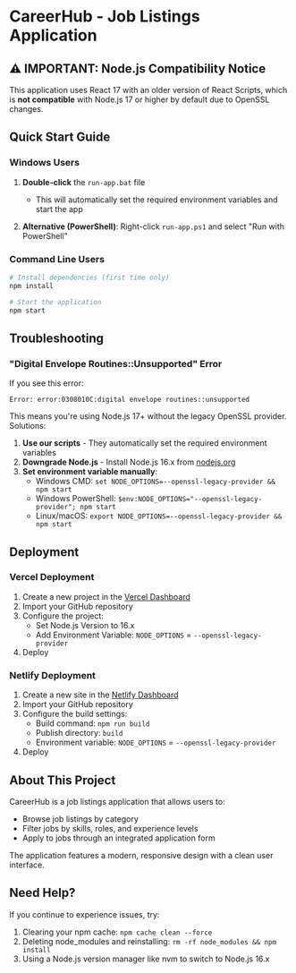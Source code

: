 # CareerHub - Job Listings Application

## ⚠️ IMPORTANT: Node.js Compatibility Notice

This application uses React 17 with an older version of React Scripts, which is **not compatible** with Node.js 17 or higher by default due to OpenSSL changes.

## Quick Start Guide

### Windows Users

1. **Double-click** the `run-app.bat` file
   - This will automatically set the required environment variables and start the app

2. **Alternative (PowerShell)**: Right-click `run-app.ps1` and select "Run with PowerShell"

### Command Line Users

```bash
# Install dependencies (first time only)
npm install

# Start the application
npm start
```

## Troubleshooting

### "Digital Envelope Routines::Unsupported" Error

If you see this error:

```
Error: error:0308010C:digital envelope routines::unsupported
```

This means you're using Node.js 17+ without the legacy OpenSSL provider. Solutions:

1. **Use our scripts** - They automatically set the required environment variables
2. **Downgrade Node.js** - Install Node.js 16.x from [nodejs.org](https://nodejs.org/dist/v16.20.0/)
3. **Set environment variable manually**:
   - Windows CMD: `set NODE_OPTIONS=--openssl-legacy-provider && npm start`
   - Windows PowerShell: `$env:NODE_OPTIONS="--openssl-legacy-provider"; npm start`
   - Linux/macOS: `export NODE_OPTIONS=--openssl-legacy-provider && npm start`

## Deployment

### Vercel Deployment

1. Create a new project in the [Vercel Dashboard](https://vercel.com/new)
2. Import your GitHub repository
3. Configure the project:
   - Set Node.js Version to 16.x
   - Add Environment Variable: `NODE_OPTIONS` = `--openssl-legacy-provider`
4. Deploy

### Netlify Deployment

1. Create a new site in the [Netlify Dashboard](https://app.netlify.com/start)
2. Import your GitHub repository
3. Configure the build settings:
   - Build command: `npm run build`
   - Publish directory: `build`
   - Environment variable: `NODE_OPTIONS` = `--openssl-legacy-provider`
4. Deploy

## About This Project

CareerHub is a job listings application that allows users to:
- Browse job listings by category
- Filter jobs by skills, roles, and experience levels
- Apply to jobs through an integrated application form

The application features a modern, responsive design with a clean user interface.

## Need Help?

If you continue to experience issues, try:
1. Clearing your npm cache: `npm cache clean --force`
2. Deleting node_modules and reinstalling: `rm -rf node_modules && npm install`
3. Using a Node.js version manager like nvm to switch to Node.js 16.x
